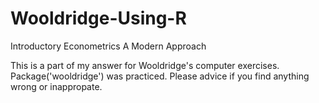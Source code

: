 # Wooldridge-Using-R
Introductory Econometrics A Modern Approach 

This is a part of my answer for Wooldridge's computer exercises.
Package('wooldridge') was practiced.
Please advice if you find anything wrong or inappropate.
